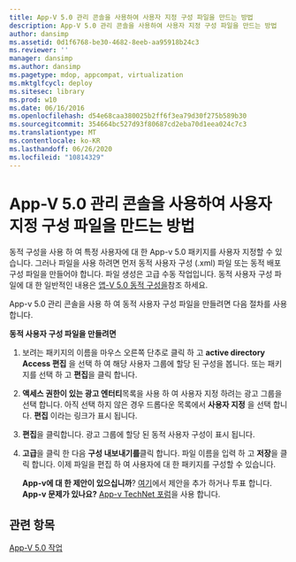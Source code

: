 ```yaml
---
title: App-V 5.0 관리 콘솔을 사용하여 사용자 지정 구성 파일을 만드는 방법
description: App-V 5.0 관리 콘솔을 사용하여 사용자 지정 구성 파일을 만드는 방법
author: dansimp
ms.assetid: 0d1f6768-be30-4682-8eeb-aa95918b24c3
ms.reviewer: ''
manager: dansimp
ms.author: dansimp
ms.pagetype: mdop, appcompat, virtualization
ms.mktglfcycl: deploy
ms.sitesec: library
ms.prod: w10
ms.date: 06/16/2016
ms.openlocfilehash: d54e68caa380025b2ff6f3ea79d30f275b589b30
ms.sourcegitcommit: 354664bc527d93f80687cd2eba70d1eea024c7c3
ms.translationtype: MT
ms.contentlocale: ko-KR
ms.lasthandoff: 06/26/2020
ms.locfileid: "10814329"
---
```

# App-V 5.0 관리 콘솔을 사용하여 사용자 지정 구성 파일을 만드는 방법


동적 구성을 사용 하 여 특정 사용자에 대 한 App-v 5.0 패키지를 사용자 지정할 수 있습니다. 그러나 파일을 사용 하려면 먼저 동적 사용자 구성 (.xml) 파일 또는 동적 배포 구성 파일을 만들어야 합니다. 파일 생성은 고급 수동 작업입니다. 동적 사용자 구성 파일에 대 한 일반적인 내용은 [앱-V 5.0 동적 구성을](about-app-v-50-dynamic-configuration.md)참조 하세요.

App-v 5.0 관리 콘솔을 사용 하 여 동적 사용자 구성 파일을 만들려면 다음 절차를 사용 합니다.

**동적 사용자 구성 파일을 만들려면**

1.  보려는 패키지의 이름을 마우스 오른쪽 단추로 클릭 하 고 **active directory Access 편집** 을 선택 하 여 해당 사용자 그룹에 할당 된 구성을 봅니다. 또는 패키지를 선택 하 고 **편집**을 클릭 합니다.

2.  **액세스 권한이 있는 광고 엔터티**목록을 사용 하 여 사용자 지정 하려는 광고 그룹을 선택 합니다. 아직 선택 하지 않은 경우 드롭다운 목록에서 **사용자 지정** 을 선택 합니다. **편집** 이라는 링크가 표시 됩니다.

3.  **편집**을 클릭합니다. 광고 그룹에 할당 된 동적 사용자 구성이 표시 됩니다.

4.  **고급**을 클릭 한 다음 **구성 내보내기를**클릭 합니다. 파일 이름을 입력 하 고 **저장**을 클릭 합니다. 이제 파일을 편집 하 여 사용자에 대 한 패키지를 구성할 수 있습니다.

    **App-v에 대 한 제안이 있으십니까**? [여기](http://appv.uservoice.com/forums/280448-microsoft-application-virtualization)에서 제안을 추가 하거나 투표 합니다. **App-v 문제가 있나요?** [App-v TechNet 포럼](https://social.technet.microsoft.com/Forums/home?forum=mdopappv)을 사용 합니다.

## 관련 항목


[App-V 5.0 작업](operations-for-app-v-50.md)

 

 





